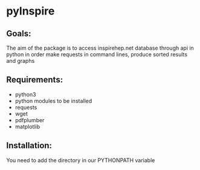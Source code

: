 # pyInspire


## Goals:
The aim of the package is to access inspirehep.net database through api in python in order 
make requests in command lines, produce sorted results and graphs


## Requirements:
 * python3
 * python modules to be installed
  *  requests
  *  wget
  *  pdfplumber
  *  matplotlib

## Installation:
You need to add the directory in our PYTHONPATH variable
